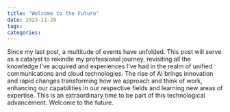 ```yaml
---
title: "Welcome to the Future"
date: 2023-11-20
tags: 
categories: 
---
```



Since my last post, a multitude of events have unfolded. This post will serve as a catalyst to rekindle my professional journey, revisiting all the knowledge I’ve acquired and experiences I’ve had in the realm of unified communications and cloud technologies.
The rise of AI brings innovation and rapid changes transforming how we approach and think of work, enhancing our capabilities in our respective fields and learning new areas of expertise.
This is an extraordinary time to be part of this technological advancement. Welcome to the future.